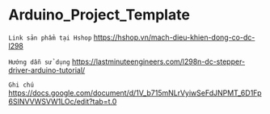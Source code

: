 # Arduino_Project_Template
`Link sản phẩm tại Hshop`
https://hshop.vn/mach-dieu-khien-dong-co-dc-l298

`Hướng dẫn sử dụng`
https://lastminuteengineers.com/l298n-dc-stepper-driver-arduino-tutorial/

`Ghi chú`
https://docs.google.com/document/d/1V_b715mNLrVyiwSeFdJNPMT_6D1Fp6SINVVWSVW1LOc/edit?tab=t.0
